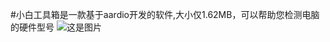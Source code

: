 #小白工具箱是一款基于aardio开发的软件,大小仅1.62MB，可以帮助您检测电脑的硬件型号
![这是图片](https://s1.328888.xyz/2022/08/29/CVMXg.png "小白工具箱")


